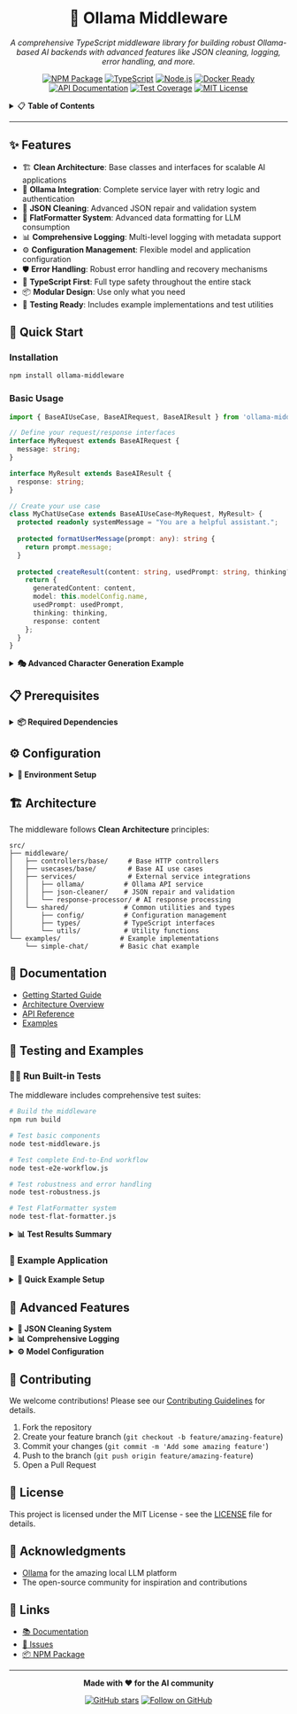 <div align="center">

# 🚀 Ollama Middleware

*A comprehensive TypeScript middleware library for building robust Ollama-based AI backends with advanced features like JSON cleaning, logging, error handling, and more.*

<!-- Horizontal Badge Navigation Bar -->
[![NPM Package](https://img.shields.io/npm/v/ollama-middleware.svg?style=for-the-badge&logo=npm&logoColor=white&color=CB3837)](#-quick-start)
[![TypeScript](https://img.shields.io/badge/TypeScript-4.9+-blue.svg?style=for-the-badge&logo=typescript&logoColor=white)](#-features)
[![Node.js](https://img.shields.io/badge/Node.js-18+-339933?style=for-the-badge&logo=nodedotjs&logoColor=white)](#-prerequisites)
[![Docker Ready](https://img.shields.io/badge/Docker-Ready-2496ED?style=for-the-badge&logo=docker&logoColor=white)](#-quick-start)
[![API Documentation](https://img.shields.io/badge/API-Documented-FF6B35?style=for-the-badge&logo=swagger&logoColor=white)](#-documentation)
[![Test Coverage](https://img.shields.io/badge/Tests-Comprehensive-4CAF50?style=for-the-badge&logo=jest&logoColor=white)](#-testing-and-examples)
[![MIT License](https://img.shields.io/badge/License-MIT-yellow.svg?style=for-the-badge&logo=opensource&logoColor=white)](#-license)

</div>

<!-- Table of Contents -->
<details>
<summary>📋 <strong>Table of Contents</strong></summary>

- [✨ Features](#-features)
- [🚀 Quick Start](#-quick-start)
- [📋 Prerequisites](#-prerequisites)
- [⚙️ Configuration](#️-configuration)
- [🏗️ Architecture](#️-architecture)
- [📖 Documentation](#-documentation)
- [🧪 Testing and Examples](#-testing-and-examples)
- [🔧 Advanced Features](#-advanced-features)
- [🤝 Contributing](#-contributing)
- [📄 License](#-license)
- [🙏 Acknowledgments](#-acknowledgments)
- [🔗 Links](#-links)

</details>

---

## ✨ Features

- 🏗️ **Clean Architecture**: Base classes and interfaces for scalable AI applications
- 🤖 **Ollama Integration**: Complete service layer with retry logic and authentication
- 🧹 **JSON Cleaning**: Advanced JSON repair and validation system
- 🎨 **FlatFormatter System**: Advanced data formatting for LLM consumption
- 📊 **Comprehensive Logging**: Multi-level logging with metadata support
- ⚙️ **Configuration Management**: Flexible model and application configuration
- 🛡️ **Error Handling**: Robust error handling and recovery mechanisms
- 🔧 **TypeScript First**: Full type safety throughout the entire stack
- 📦 **Modular Design**: Use only what you need
- 🧪 **Testing Ready**: Includes example implementations and test utilities

## 🚀 Quick Start

### Installation

```bash
npm install ollama-middleware
```

### Basic Usage

```typescript
import { BaseAIUseCase, BaseAIRequest, BaseAIResult } from 'ollama-middleware';

// Define your request/response interfaces
interface MyRequest extends BaseAIRequest {
  message: string;
}

interface MyResult extends BaseAIResult {
  response: string;
}

// Create your use case
class MyChatUseCase extends BaseAIUseCase<MyRequest, MyResult> {
  protected readonly systemMessage = "You are a helpful assistant.";
  
  protected formatUserMessage(prompt: any): string {
    return prompt.message;
  }
  
  protected createResult(content: string, usedPrompt: string, thinking?: string): MyResult {
    return {
      generatedContent: content,
      model: this.modelConfig.name,
      usedPrompt: usedPrompt,
      thinking: thinking,
      response: content
    };
  }
}
```

<details>
<summary><strong>🎭 Advanced Character Generation Example</strong></summary>

```typescript
import { 
  FlatFormatter, 
  LLMContextBuilder,
  characterPreset,
  genrePreset,
  settingPreset 
} from 'ollama-middleware';

class CharacterGeneratorUseCase {
  protected readonly systemMessage = `You are an expert character creator.
  
IMPORTANT: Respond with ONLY valid JSON following this schema:
{
  "Name": "Character name",
  "Age": "Character age", 
  "Description": "Brief character overview",
  "Personality": "Core personality traits",
  "Background": "Character history",
  "Goals": "What they want to achieve",
  "Conflicts": "Internal and external conflicts"
}`;

  // Use FlatFormatter and presets for rich context building
  protected formatUserMessage(prompt: any): string {
    const { role, setting, genre, constraints } = prompt;
    
    const contextSections = [
      `## CHARACTER ROLE: ${role}`,
      settingPreset.formatForLLM(setting, "## STORY SETTING:"),
      genrePreset.formatForLLM(genre, "## GENRE REQUIREMENTS:"),
      
      // Format constraints with FlatFormatter
      FlatFormatter.flatten(
        constraints.map(constraint => ({ 
          constraint: constraint,
          priority: "MUST FOLLOW" 
        })),
        {
          format: 'numbered',
          entryTitleKey: 'constraint',
          ignoredKeys: ['constraint']
        }
      )
    ];
    
    return contextSections.join('\n\n');
  }
}
  
  protected createResult(content: string, usedPrompt: string, thinking?: string): MyResult {
    return {
      generatedContent: content,
      model: this.modelConfig.name,
      usedPrompt,
      thinking,
      response: content
    };
  }
}

// Use it
const chatUseCase = new MyChatUseCase();
const result = await chatUseCase.execute({ 
  prompt: { message: "Hello!" },
  authToken: "optional-token"
});
```

</details>

## 📋 Prerequisites

<details>
<summary><strong>📦 Required Dependencies</strong></summary>

- **Node.js** 18+
- **TypeScript** 4.9+
- **Ollama server** running (local or remote)

</details>

## ⚙️ Configuration

<details>
<summary><strong>🔧 Environment Setup</strong></summary>

Create a `.env` file in your project root:

```env
# Server Configuration
PORT=3000
NODE_ENV=development

# Logging
LOG_LEVEL=info

# Ollama Model Configuration
MODEL1_URL=http://localhost:11434
MODEL1_NAME=mistral:latest
MODEL1_TOKEN=optional-auth-token
```

</details>

## 🏗️ Architecture

The middleware follows **Clean Architecture** principles:

```
src/
├── middleware/
│   ├── controllers/base/     # Base HTTP controllers
│   ├── usecases/base/        # Base AI use cases
│   ├── services/             # External service integrations
│   │   ├── ollama/          # Ollama API service
│   │   ├── json-cleaner/    # JSON repair and validation
│   │   └── response-processor/ # AI response processing
│   └── shared/              # Common utilities and types
│       ├── config/          # Configuration management
│       ├── types/           # TypeScript interfaces
│       └── utils/           # Utility functions
└── examples/               # Example implementations
    └── simple-chat/        # Basic chat example
```

## 📖 Documentation

- [Getting Started Guide](docs/GETTING_STARTED.md)
- [Architecture Overview](docs/ARCHITECTURE.md)
- [API Reference](docs/API_REFERENCE.md)
- [Examples](docs/EXAMPLES.md)

## 🧪 Testing and Examples

### 🏃‍♂️ Run Built-in Tests

The middleware includes comprehensive test suites:

```bash
# Build the middleware
npm run build

# Test basic components
node test-middleware.js

# Test complete End-to-End workflow  
node test-e2e-workflow.js

# Test robustness and error handling
node test-robustness.js

# Test FlatFormatter system
node test-flat-formatter.js
```

<details>
<summary><strong>📊 Test Results Summary</strong></summary>

- ✅ **Component Tests**: All services working (JSON Cleaner, Response Processor, etc.)
- ✅ **E2E Workflow**: Complete pipeline from request to parsed result
- ✅ **JSON Robustness**: 80% success rate on malformed JSON repair
- ✅ **Error Handling**: 100% graceful handling of extreme scenarios
- ✅ **Performance**: Large JSON processing at 1.1M chars/second

</details>

### 🎯 Example Application

<details>
<summary><strong>🚀 Quick Example Setup</strong></summary>

Run the included examples:

```bash
# Clone the repository
git clone https://github.com/planichttm/ollama-middleware.git
cd ollama-middleware

# Install dependencies
npm install

# Copy environment template
cp .env.example .env

# Start Ollama (if running locally)
ollama serve

# Run the example
npm run dev
```

Test the API:
```bash
curl -X POST http://localhost:3000/api/chat \
  -H "Content-Type: application/json" \
  -d '{"message": "Hello, how are you?"}'
```

</details>

## 🔧 Advanced Features

<details>
<summary><strong>🧹 JSON Cleaning System</strong></summary>

Automatically repair malformed JSON responses from AI models:

```typescript
import { JsonCleanerService } from 'ollama-middleware';

const malformedJson = '{"key": "value",}'; // trailing comma
const cleaned = JsonCleanerService.processResponse(malformedJson);
console.log(cleaned.cleanedJson); // {"key": "value"}
```

</details>

<details>
<summary><strong>📊 Comprehensive Logging</strong></summary>

Multi-level logging with contextual metadata:

```typescript
import { logger } from 'ollama-middleware';

logger.info('Operation completed', {
  context: 'MyService',
  metadata: { userId: 123, duration: 150 }
});
```

</details>

<details>
<summary><strong>⚙️ Model Configuration</strong></summary>

Flexible model management:

```typescript
import { getModelConfig } from 'ollama-middleware';

const config = getModelConfig('MODEL1');
console.log(config.name);     // mistral:latest
console.log(config.baseUrl);  // http://localhost:11434
```

</details>

## 🤝 Contributing

We welcome contributions! Please see our [Contributing Guidelines](CONTRIBUTING.md) for details.

1. Fork the repository
2. Create your feature branch (`git checkout -b feature/amazing-feature`)
3. Commit your changes (`git commit -m 'Add some amazing feature'`)
4. Push to the branch (`git push origin feature/amazing-feature`)
5. Open a Pull Request

## 📄 License

This project is licensed under the MIT License - see the [LICENSE](LICENSE) file for details.

## 🙏 Acknowledgments

- [Ollama](https://ollama.ai/) for the amazing local LLM platform
- The open-source community for inspiration and contributions

## 🔗 Links

- [📚 Documentation](https://github.com/planichttm/ollama-middleware/docs)
- [🐛 Issues](https://github.com/planichttm/ollama-middleware/issues)
- [📦 NPM Package](https://www.npmjs.com/package/ollama-middleware)

---

<div align="center">

**Made with ❤️ for the AI community**

[![GitHub stars](https://img.shields.io/github/stars/planichttm/ollama-middleware?style=social)](https://github.com/planichttm/ollama-middleware/stargazers)
[![Follow on GitHub](https://img.shields.io/github/followers/planichttm?style=social&label=Follow)](https://github.com/planichttm)

</div>